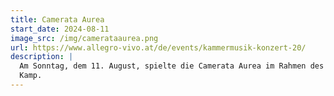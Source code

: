 ```yaml
---
title: Camerata Aurea
start_date: 2024-08-11
image_src: /img/camerataaurea.png
url: https://www.allegro-vivo.at/de/events/kammermusik-konzert-20/
description: |
  Am Sonntag, dem 11. August, spielte die Camerata Aurea im Rahmen des Allegro Vivo Festivals ein Konzert in der Gertrudskirche in Gars am
  Kamp.
---
```

